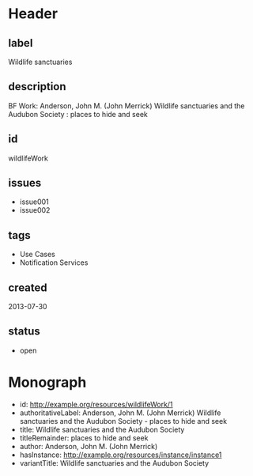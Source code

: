 # Header

## label

Wildlife sanctuaries 

## description

BF Work: Anderson, John M. (John Merrick) Wildlife sanctuaries and the Audubon Society : places to hide and seek

## id

wildlifeWork

## issues

* issue001
* issue002

## tags

* Use Cases
* Notification Services

## created

2013-07-30

## status

* open

# Monograph 

* id: http://example.org/resources/wildlifeWork/1
* authoritativeLabel: Anderson, John M. (John Merrick) Wildlife sanctuaries and the Audubon Society - places to hide and seek
* title: Wildlife sanctuaries and the Audubon Society
* titleRemainder: places to hide and seek
* author: Anderson, John M. (John Merrick) 
* hasInstance: http://example.org/resources/instance/instance1
* variantTitle: Wildlife sanctuaries and the Audubon Society
